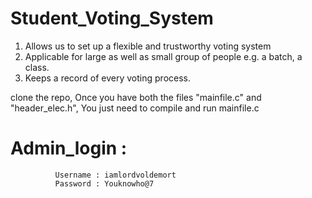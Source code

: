 # Student_Voting_System

1) Allows us to set up a flexible and trustworthy voting system
2) Applicable for large as well as small group of people e.g. a batch, a class.
3) Keeps a record of  every voting process.

clone the repo, Once you have both the files "mainfile.c" and "header_elec.h", You just need to compile and run mainfile.c

# Admin_login : 
              Username : iamlordvoldemort
              Password : Youknowho@7
              
